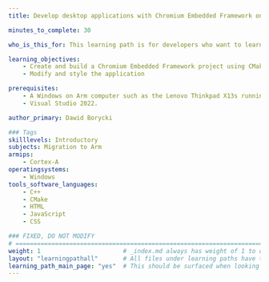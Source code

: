 ```yaml
---
title: Develop desktop applications with Chromium Embedded Framework on Windows on Arm

minutes_to_complete: 30

who_is_this_for: This learning path is for developers who want to learn how to use web technologies for developing Desktop apps on Windows on Arm (WoA).

learning_objectives:
    - Create and build a Chromium Embedded Framework project using CMake
    - Modify and style the application

prerequisites:
    - A Windows on Arm computer such as the Lenovo Thinkpad X13s running Windows 11 or a Windows on Arm [virtual machine](/learning-paths/cross-platform/woa_azure/).
    - Visual Studio 2022.

author_primary: Dawid Borycki

### Tags
skilllevels: Introductory
subjects: Migration to Arm
armips:
    - Cortex-A
operatingsystems:
    - Windows
tools_software_languages:
    - C++
    - CMake 
    - HTML
    - JavaScript
    - CSS

### FIXED, DO NOT MODIFY
# ================================================================================
weight: 1                       # _index.md always has weight of 1 to order correctly
layout: "learningpathall"       # All files under learning paths have this same wrapper
learning_path_main_page: "yes"  # This should be surfaced when looking for related content. Only set for _index.md of learning path content.
---
```

